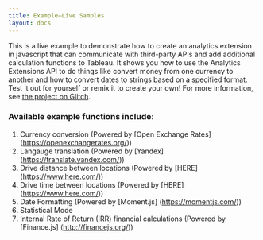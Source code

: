 ```yaml
---
title: Example—Live Samples
layout: docs
---
```


This is a live example to demonstrate how to create an analytics extension in javascript that can communicate with third-party APIs and add additional calculation functions to Tableau. It shows you how to use the Analytics Extensions API to do things like convert money from one currency to another and how to convert dates to strings based on a specified format. Test it out for yourself or remix it to create your own! For more information, see [the project on Glitch](https://glitch.com/edit/#!/tableau-analytics-api-samples?path=README.md:1:0).

### Available example functions include:
1) Currency conversion (Powered by [Open Exchange Rates] (https://openexchangerates.org/))
2) Langauge translation (Powered by [Yandex] (https://translate.yandex.com/))
3) Drive distance between locations (Powered by [HERE] (https://www.here.com/))
4) Drive time between locations (Powered by [HERE] (https://www.here.com/))
5) Date Formatting (Powered by [Moment.js] (https://momentjs.com/))
6) Statistical Mode
7) Internal Rate of Return (IRR) financial calculations (Powered by [Finance.js] (http://financejs.org/))
